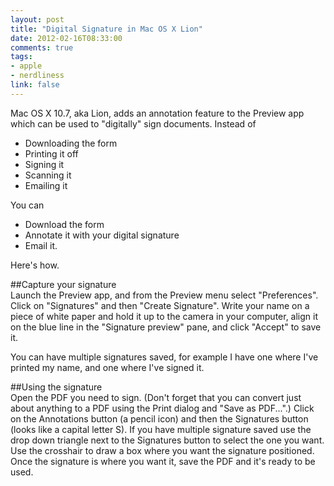 ```yaml
---
layout: post
title: "Digital Signature in Mac OS X Lion"
date: 2012-02-16T08:33:00
comments: true
tags:
- apple
- nerdliness
link: false
---
```

Mac OS X 10.7, aka Lion, adds an annotation feature to the Preview app which can be used to "digitally" sign documents. Instead of

* Downloading the form
* Printing it off
* Signing it
* Scanning it
* Emailing it

You can

* Download the form
* Annotate it with your digital signature
* Email it.

Here's how.

##Capture your signature  
Launch the Preview app, and from the Preview menu select "Preferences". Click on "Signatures" and then "Create Signature". Write your name on a piece of white paper and hold it up to the camera in your computer, align it on the blue line in the "Signature preview" pane, and click "Accept" to save it.

You can have multiple signatures saved, for example I have one where I've printed my name, and one where I've signed it.

##Using the signature  
Open the PDF you need to sign. (Don't forget that you can convert just about anything to a PDF using the Print dialog and "Save as PDF...".) Click on the Annotations button (a pencil icon) and then the Signatures button (looks like a capital letter S). If you have multiple signature saved use the drop down triangle next to the Signatures button to select the one you want. Use the crosshair to draw a box where you want the signature positioned. Once the signature is where you want it, save the PDF and it's ready to be used.

